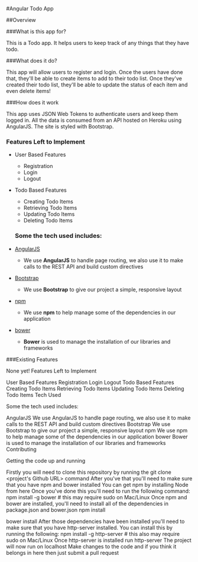 #Angular Todo App

##Overview

###What is this app for?

This is a Todo app. It helps users to keep track of any things that they have todo.

###What does it do?

This app will allow users to register and login. Once the users have done that, they'll be able to create items to add to their todo list. Once they've created their todo list, they'll be able to update the status of each item and even delete items!

###How does it work

This app uses JSON Web Tokens to authenticate users and keep them logged in. All the data is consumed from an API hosted on Heroku using AngularJS. The site is styled with Bootstrap.

### Features Left to Implement
- User Based Features
    - Registration
    - Login
    - Logout
- Todo Based Features
    - Creating Todo Items
    - Retrieving Todo Items
    - Updating Todo Items
    - Deleting Todo Items

    ### Some the tech used includes:
- [AngularJS](https://angularjs.org/)
    - We use **AngularJS** to handle page routing, we also use it to make calls to the REST API and build custom directives
- [Bootstrap](http://getbootstrap.com/)
    - We use **Bootstrap** to give our project a simple, responsive layout
- [npm](https://www.npmjs.com/)
    - We use **npm** to help manage some of the dependencies in our application
- [bower](https://bower.io/)
    - **Bower** is used to manage the installation of our libraries and frameworks

###Existing Features

None yet!
Features Left to Implement

User Based Features
Registration
Login
Logout
Todo Based Features
Creating Todo Items
Retrieving Todo Items
Updating Todo Items
Deleting Todo Items
Tech Used

Some the tech used includes:

AngularJS
We use AngularJS to handle page routing, we also use it to make calls to the REST API and build custom directives
Bootstrap
We use Bootstrap to give our project a simple, responsive layout
npm
We use npm to help manage some of the dependencies in our application
bower
Bower is used to manage the installation of our libraries and frameworks
Contributing

Getting the code up and running

Firstly you will need to clone this repository by running the git clone <project's Github URL> command
After you've that you'll need to make sure that you have npm and bower installed
You can get npm by installing Node from here
Once you've done this you'll need to run the following command: npm install -g bower # this may require sudo on Mac/Linux
Once npm and bower are installed, you'll need to install all of the dependencies in package.json and bower.json
npm install

bower install
After those dependencies have been installed you'll need to make sure that you have http-server installed. You can install this by running the following: npm install -g http-server # this also may require sudo on Mac/Linux
Once http-server is installed run http-server
The project will now run on localhost
Make changes to the code and if you think it belongs in here then just submit a pull request



 

 

 

 



 
